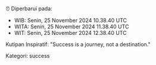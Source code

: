 ⏰ Diperbarui pada:
- WIB: Senin, 25 November 2024 10.38.40 UTC
- WITA: Senin, 25 November 2024 11.38.40 UTC
- WIT: Senin, 25 November 2024 12.38.40 UTC

Kutipan Inspiratif:
"Success is a journey, not a destination."


Kategori: success

